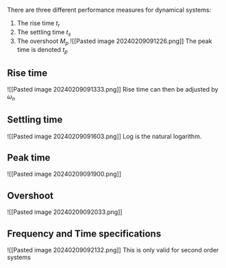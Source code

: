 There are three different performance measures for dynamical systems:
1. The rise time $t_r$
2. The settling time $t_s$
3. The overshoot $M_p$
![[Pasted image 20240209091226.png]]
The peak time is denoted $t_p$

## Rise time
![[Pasted image 20240209091333.png]]
Rise time can then be adjusted by $\omega_n$ 
## Settling time
![[Pasted image 20240209091603.png]]
Log is the natural logarithm.
## Peak time
![[Pasted image 20240209091900.png]]
## Overshoot
![[Pasted image 20240209092033.png]]

## Frequency and Time specifications
![[Pasted image 20240209092132.png]]
This is only valid for second order systems
